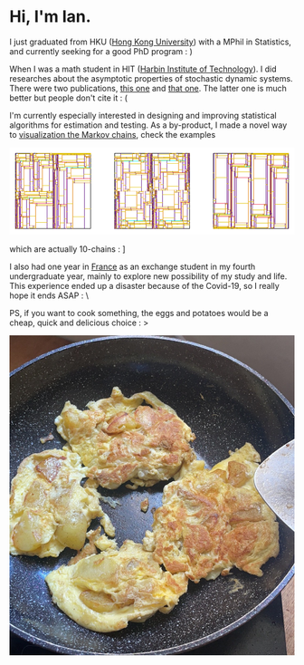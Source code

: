 # Hi, I'm Ian. 

I just graduated from HKU ([Hong Kong University](https://www.hku.hk/)) with a MPhil in Statistics, and currently seeking for a good PhD program : )

When I was a math student in HIT ([Harbin Institute of Technology](http://en.hit.edu.cn/)). I did researches about the asymptotic properties of stochastic dynamic systems. There were two publications, [this one](https://www.sciencedirect.com/science/article/abs/pii/S0893965918303215) and [that one](https://onlinelibrary.wiley.com/doi/10.1002/mma.6540). The latter one is much better but people don't cite it : (

I'm currently especially interested in designing and improving statistical algorithms for estimation and testing. As a by-product, I made a novel way to [visualization the Markov chains](https://arxiv.org/pdf/2107.09850.pdf), check the examples

![examples](https://raw.githubusercontent.com/IanFla/Markov-Chains/main/MC3.png)

which are actually 10-chains : ]

I also had one year in [France](https://www.ec-nantes.fr/english-version) as an exchange student in my fourth undergraduate year, mainly to explore new possibility of my study and life. This experience ended up a disaster because of the Covid-19, so I really hope it ends ASAP : \

PS, if you want to cook something, the eggs and potatoes would be a cheap, quick and delicious choice : >

![food](https://raw.githubusercontent.com/IanFla/IanFla.github.io/main/files/eggpotato.jpg) 

